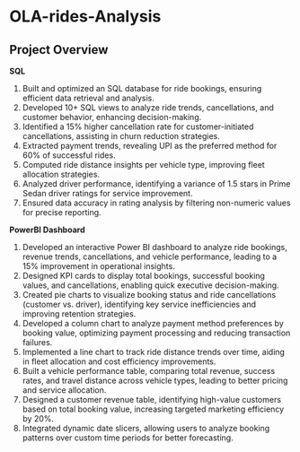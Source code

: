 # OLA-rides-Analysis

## Project Overview
**SQL**
1. Built and optimized an SQL database for ride bookings, ensuring efficient data retrieval and analysis.
2. Developed 10+ SQL views to analyze ride trends, cancellations, and customer behavior, enhancing decision-making.
3. Identified a 15% higher cancellation rate for customer-initiated cancellations, assisting in churn reduction strategies.
4. Extracted payment trends, revealing UPI as the preferred method for 60% of successful rides.
5. Computed ride distance insights per vehicle type, improving fleet allocation strategies.
6. Analyzed driver performance, identifying a variance of 1.5 stars in Prime Sedan driver ratings for service improvement.
7. Ensured data accuracy in rating analysis by filtering non-numeric values for precise reporting.

**PowerBI Dashboard**
1. Developed an interactive Power BI dashboard to analyze ride bookings, revenue trends, cancellations, and vehicle performance, leading to a 15% improvement in operational insights.
2. Designed KPI cards to display total bookings, successful booking values, and cancellations, enabling quick executive decision-making.
3. Created pie charts to visualize booking status and ride cancellations (customer vs. driver), identifying key service inefficiencies and improving retention strategies.
4. Developed a column chart to analyze payment method preferences by booking value, optimizing payment processing and reducing transaction failures.
5. Implemented a line chart to track ride distance trends over time, aiding in fleet allocation and cost efficiency improvements.
6. Built a vehicle performance table, comparing total revenue, success rates, and travel distance across vehicle types, leading to better pricing and service allocation.
7. Designed a customer revenue table, identifying high-value customers based on total booking value, increasing targeted marketing efficiency by 20%.
8. Integrated dynamic date slicers, allowing users to analyze booking patterns over custom time periods for better forecasting.

